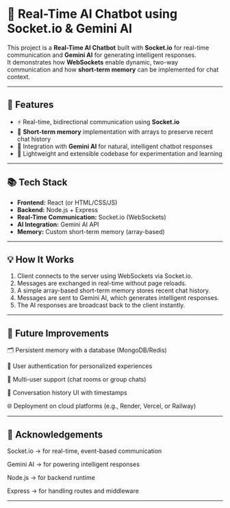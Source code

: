 # 🤖 Real-Time AI Chatbot using Socket.io & Gemini AI

This project is a **Real-Time AI Chatbot** built with **Socket.io** for real-time communication and **Gemini AI** for generating intelligent responses.  
It demonstrates how **WebSockets** enable dynamic, two-way communication and how **short-term memory** can be implemented for chat context.

---

## 🚀 Features
- ⚡ Real-time, bidirectional communication using **Socket.io**
- 🧠 **Short-term memory** implementation with arrays to preserve recent chat history
- 🤖 Integration with **Gemini AI** for natural, intelligent chatbot responses
- 🔗 Lightweight and extensible codebase for experimentation and learning

---

## 📚 Tech Stack
- **Frontend:** React (or HTML/CSS/JS)
- **Backend:** Node.js + Express
- **Real-Time Communication:** Socket.io (WebSockets)
- **AI Integration:** Gemini AI API
- **Memory:** Custom short-term memory (array-based)

---

## 💡 How It Works

1. Client connects to the server using WebSockets via Socket.io.
2. Messages are exchanged in real-time without page reloads.
3. A simple array-based short-term memory stores recent chat history.
4. Messages are sent to Gemini AI, which generates intelligent responses.
5. The AI responses are broadcast back to the client instantly.


---

## 🔮 Future Improvements

🗂️ Persistent memory with a database (MongoDB/Redis)

🔐 User authentication for personalized experiences

👥 Multi-user support (chat rooms or group chats)

💬 Conversation history UI with timestamps

🌐 Deployment on cloud platforms (e.g., Render, Vercel, or Railway)



---
## 🌟 Acknowledgements

Socket.io → for real-time, event-based communication

Gemini AI → for powering intelligent responses

Node.js → for backend runtime

Express → for handling routes and middleware

---
